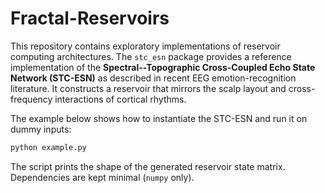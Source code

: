# Fractal-Reservoirs
This repository contains exploratory implementations of reservoir
computing architectures.  The `stc_esn` package provides a reference
implementation of the **Spectral--Topographic Cross-Coupled Echo State
Network (STC-ESN)** as described in recent EEG emotion-recognition
literature.  It constructs a reservoir that mirrors the scalp layout and
cross-frequency interactions of cortical rhythms.

The example below shows how to instantiate the STC-ESN and run it on
dummy inputs:

```bash
python example.py
```

The script prints the shape of the generated reservoir state matrix.
Dependencies are kept minimal (`numpy` only).
